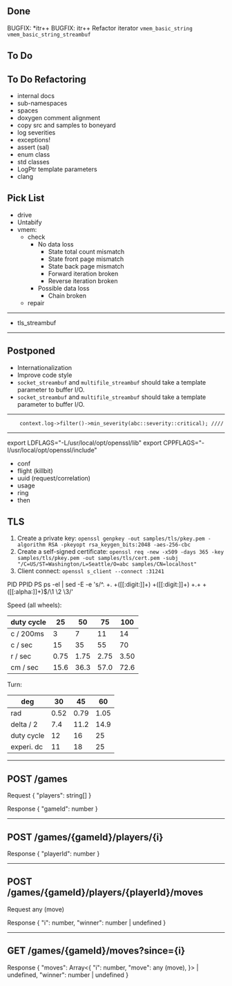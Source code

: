 ## Done
BUGFIX: *itr++
BUGFIX: itr++
Refactor iterator
`vmem_basic_string`
`vmem_basic_string_streambuf`

## To Do

## To Do Refactoring
- internal docs
- sub-namespaces
- spaces
- doxygen comment alignment
- copy src and samples to boneyard
- log severities
- exceptions!
- assert (sal)
- enum class
- std classes
- LogPtr template parameters
- clang

## Pick List
- drive
- Untabify
- vmem:
  - check
    - No data loss
      - State total count mismatch
      - State front page mismatch
      - State back page mismatch
      - Forward iteration broken
      - Reverse iteration broken
    - Possible data loss
      - Chain broken
  - repair
---
- tls_streambuf
---

## Postponed
- Internationalization
- Improve code style
- `socket_streambuf` and `multifile_streambuf` should take a <Size> template parameter to buffer I/O.
- `socket_streambuf` and `multifile_streambuf` should take a <Size> template parameter to buffer I/O.

---
		context.log->filter()->min_severity(abc::severity::critical); ////
---

  export LDFLAGS="-L/usr/local/opt/openssl/lib"
  export CPPFLAGS="-I/usr/local/opt/openssl/include"


- conf
- flight (killbit)
- uuid (request/correlation)
- usage
- ring
- then


## TLS
1. Create a private key:
`openssl genpkey -out samples/tls/pkey.pem -algorithm RSA -pkeyopt rsa_keygen_bits:2048 -aes-256-cbc`
2. Create a self-signed certificate:
`openssl req -new -x509 -days 365 -key samples/tls/pkey.pem -out samples/tls/cert.pem -subj "/C=US/ST=Washington/L=Seattle/O=abc samples/CN=localhost"`
3. Client connect:
`openssl s_client --connect :31241`


PID PPID PS
ps -el | sed -E -e 's/^. +. +([[:digit:]]+) +([[:digit:]]+) +.+ +([[:alpha:]]+)$/\1 \2 \3/'


Speed (all wheels):
  
duty cycle |   25 |   50 |   75 |  100
---------- |   -- |   -- |   -- |  ---
 c / 200ms |    3 |    7 |   11 |   14
 c / sec   |   15 |   35 |   55 |   70
 r / sec   | 0.75 | 1.75 | 2.75 | 3.50
 cm / sec  | 15.6 | 36.3 | 57.0 | 72.6

Turn:

deg        |   30 |   45 |   60
---        |   -- |   -- |   --
rad        | 0.52 | 0.79 | 1.05
delta / 2  |  7.4 | 11.2 | 14.9
duty cycle |   12 |   16 |   25
experi. dc |   11 |   18 |   25


-----------------------------------------
POST /games
-----------------------------------------
Request
{
  "players": string[]
}

Response
{
  "gameId": number
}

-----------------------------------------
POST /games/{gameId}/players/{i}
-----------------------------------------
Response
{
  "playerId": number
}

-----------------------------------------
POST /games/{gameId}/players/{playerId}/moves
-----------------------------------------
Request
any (move)

Response
{
  "i": number,
  "winner": number | undefined
}

-----------------------------------------
GET /games/{gameId}/moves?since={i}
-----------------------------------------
Response
{
  "moves": Array<{
    "i": number,
    "move": any (move),
  }> | undefined,
  "winner": number | undefined
}
